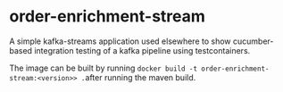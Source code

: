 # order-enrichment-stream

A simple kafka-streams application used elsewhere to show cucumber-based integration testing of a kafka pipeline using testcontainers.

The image can be built by running `docker build -t order-enrichment-stream:<version>> .`after running the maven build.
